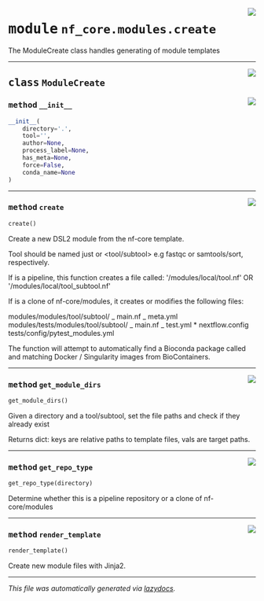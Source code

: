 <!-- markdownlint-disable -->

<a href="../../../../../../tools/nf_core/modules/create.py#L0"><img align="right" style="float:right;" src="https://img.shields.io/badge/-source-cccccc?style=flat-square"></a>

# <kbd>module</kbd> `nf_core.modules.create`

The ModuleCreate class handles generating of module templates

---

<a href="../../../../../../tools/nf_core/modules/create.py#L26"><img align="right" style="float:right;" src="https://img.shields.io/badge/-source-cccccc?style=flat-square"></a>

## <kbd>class</kbd> `ModuleCreate`

<a href="../../../../../../tools/nf_core/modules/create.py#L27"><img align="right" style="float:right;" src="https://img.shields.io/badge/-source-cccccc?style=flat-square"></a>

### <kbd>method</kbd> `__init__`

```python
__init__(
    directory='.',
    tool='',
    author=None,
    process_label=None,
    has_meta=None,
    force=False,
    conda_name=None
)
```

---

<a href="../../../../../../tools/nf_core/modules/create.py#L49"><img align="right" style="float:right;" src="https://img.shields.io/badge/-source-cccccc?style=flat-square"></a>

### <kbd>method</kbd> `create`

```python
create()
```

Create a new DSL2 module from the nf-core template.

Tool should be named just <tool> or <tool/subtool> e.g fastqc or samtools/sort, respectively.

If <directory> is a pipeline, this function creates a file called: '<directory>/modules/local/tool.nf' OR '<directory>/modules/local/tool_subtool.nf'

If <directory> is a clone of nf-core/modules, it creates or modifies the following files:

modules/modules/tool/subtool/ _ main.nf _ meta.yml modules/tests/modules/tool/subtool/ _ main.nf _ test.yml \* nextflow.config tests/config/pytest_modules.yml

The function will attempt to automatically find a Bioconda package called <tool> and matching Docker / Singularity images from BioContainers.

---

<a href="../../../../../../tools/nf_core/modules/create.py#L298"><img align="right" style="float:right;" src="https://img.shields.io/badge/-source-cccccc?style=flat-square"></a>

### <kbd>method</kbd> `get_module_dirs`

```python
get_module_dirs()
```

Given a directory and a tool/subtool, set the file paths and check if they already exist

Returns dict: keys are relative paths to template files, vals are target paths.

---

<a href="../../../../../../tools/nf_core/modules/create.py#L275"><img align="right" style="float:right;" src="https://img.shields.io/badge/-source-cccccc?style=flat-square"></a>

### <kbd>method</kbd> `get_repo_type`

```python
get_repo_type(directory)
```

Determine whether this is a pipeline repository or a clone of nf-core/modules

---

<a href="../../../../../../tools/nf_core/modules/create.py#L252"><img align="right" style="float:right;" src="https://img.shields.io/badge/-source-cccccc?style=flat-square"></a>

### <kbd>method</kbd> `render_template`

```python
render_template()
```

Create new module files with Jinja2.

---

_This file was automatically generated via [lazydocs](https://github.com/ml-tooling/lazydocs)._
